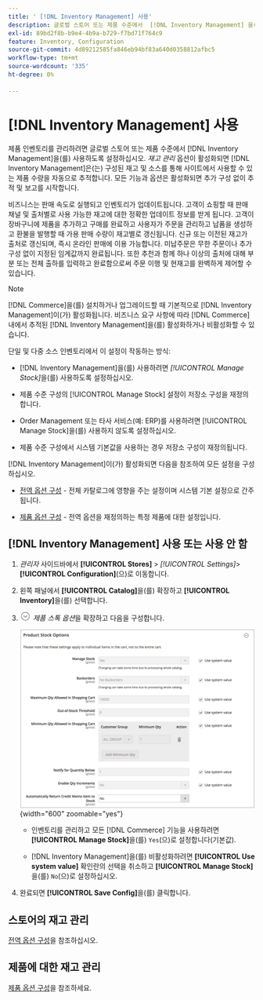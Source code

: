 ```yaml
---
title: ' [!DNL Inventory Management] 사용'
description: 글로벌 스토어 또는 제품 수준에서  [!DNL Inventory Management] 을(를) 사용하도록 설정하는 방법에 대해 알아봅니다.
exl-id: 89bd2f8b-b9e4-4b9a-b729-f7bd71f764c9
feature: Inventory, Configuration
source-git-commit: 4d89212585fa846eb94bf83a640d0358812afbc5
workflow-type: tm+mt
source-wordcount: '335'
ht-degree: 0%

---
```


# [!DNL Inventory Management] 사용

제품 인벤토리를 관리하려면 글로벌 스토어 또는 제품 수준에서 [!DNL Inventory Management]을(를) 사용하도록 설정하십시오. _재고 관리_ 옵션이 활성화되면 [!DNL Inventory Management]은(는) 구성된 재고 및 소스를 통해 사이트에서 사용할 수 있는 제품 수량을 자동으로 추적합니다. 모든 기능과 옵션은 활성화되면 추가 구성 없이 추적 및 보고를 시작합니다.

비즈니스는 판매 속도로 실행되고 인벤토리가 업데이트됩니다. 고객이 쇼핑할 때 판매 채널 및 출처별로 사용 가능한 재고에 대한 정확한 업데이트 정보를 받게 됩니다. 고객이 장바구니에 제품을 추가하고 구매를 완료하고 사용자가 주문을 관리하고 납품을 생성하고 환불을 발행할 때 가용 판매 수량이 재고별로 갱신됩니다. 신규 또는 이전된 재고가 출처로 갱신되며, 즉시 온라인 판매에 이용 가능합니다. 미납주문은 무한 주문이나 추가 구성 없이 지정된 임계값까지 완료됩니다. 또한 추천과 함께 하나 이상의 출처에 대해 부분 또는 전체 출하를 입력하고 완료함으로써 주문 이행 및 현재고를 완벽하게 제어할 수 있습니다.

>[!NOTE]
>
>[!DNL Commerce]을(를) 설치하거나 업그레이드할 때 기본적으로 [!DNL Inventory Management]이(가) 활성화됩니다. 비즈니스 요구 사항에 따라 [!DNL Commerce] 내에서 추적된 [!DNL Inventory Management]을(를) 활성화하거나 비활성화할 수 있습니다.

단일 및 다중 소스 인벤토리에서 이 설정이 작동하는 방식:

- [!DNL Inventory Management]을(를) 사용하려면 _[!UICONTROL Manage Stock]_&#x200B;을(를) 사용하도록 설정하십시오.

- 제품 수준 구성의 [!UICONTROL Manage Stock] 설정이 저장소 구성을 재정의합니다.

- Order Management 또는 타사 서비스(예: ERP)를 사용하려면 [!UICONTROL Manage Stock]을(를) 사용하지 않도록 설정하십시오.

- 제품 수준 구성에서 시스템 기본값을 사용하는 경우 저장소 구성이 재정의됩니다.

[!DNL Inventory Management]이(가) 활성화되면 다음을 참조하여 모든 설정을 구성하십시오.

- [전역 옵션 구성](global-options.md) - 전체 카탈로그에 영향을 주는 설정이며 시스템 기본 설정으로 간주됩니다.

- [제품 옵션 구성](product-options.md) - 전역 옵션을 재정의하는 특정 제품에 대한 설정입니다.

## [!DNL Inventory Management] 사용 또는 사용 안 함

1. _관리자_ 사이드바에서 **[!UICONTROL Stores]** > _[!UICONTROL Settings]_>**[!UICONTROL Configuration]**(으)로 이동합니다.

1. 왼쪽 패널에서 **[!UICONTROL Catalog]**&#x200B;을(를) 확장하고 **[!UICONTROL Inventory]**&#x200B;을(를) 선택합니다.

1. ![확장 선택기](../assets/icon-display-expand.png) _제품 스톡 옵션_&#x200B;을 확장하고 다음을 구성합니다.

   ![제품 재고 옵션](assets/config-catalog-inventory-product-stock-options.png){width="600" zoomable="yes"}

   - 인벤토리를 관리하고 모든 [!DNL Commerce] 기능을 사용하려면 **[!UICONTROL Manage Stock]**&#x200B;을(를) `Yes`(으)로 설정합니다(기본값).

   - [!DNL Inventory Management]을(를) 비활성화하려면 **[!UICONTROL Use system value]** 확인란의 선택을 취소하고 **[!UICONTROL Manage Stock]**&#x200B;을(를) `No`(으)로 설정하십시오.

1. 완료되면 **[!UICONTROL Save Config]**&#x200B;을(를) 클릭합니다.

## 스토어의 재고 관리

[전역 옵션 구성](global-options.md)을 참조하십시오.

## 제품에 대한 재고 관리

[제품 옵션 구성](product-options.md)을 참조하세요.
